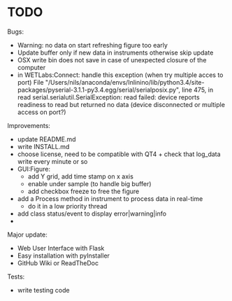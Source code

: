 TODO
====

Bugs:
  + Warning: no data on start refreshing figure too early
  + Update buffer only if new data in instruments otherwise skip update
  + OSX write bin does not save in case of unexpected closure of the computer
  + in WETLabs:Connect: handle this exception (when try multiple acces to port)
      File "/Users/nils/anaconda/envs/Inlinino/lib/python3.4/site-packages/pyserial-3.1.1-py3.4.egg/serial/serialposix.py", line 475, in read
serial.serialutil.SerialException: read failed: device reports readiness to read but returned no data (device disconnected or multiple access on port?)

Improvements:
  + update README.md
  + write INSTALL.md
  + choose license, need to be compatible with QT4  + check that log_data write every minute or so
  + GUI:Figure:
      + add Y grid, add time stamp on x axis
      + enable under sample (to handle big buffer)
      + add checkbox freeze to free the figure
  + add a Process method in instrument to process data in real-time
      + do it in a low priority thread
  + add class status/event to display error|warning|info
  +
Major update:
  + Web User Interface with Flask
  + Easy installation with pyInstaller
  + GitHub Wiki or ReadTheDoc

Tests:
  + write testing code
